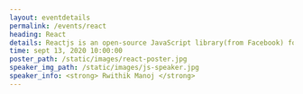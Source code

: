 ```yaml
---
layout: eventdetails
permalink: /events/react
heading: React
details: Reactjs is an open-source JavaScript library(from Facebook) for building user interfaces.
time: sept 13, 2020 10:00:00
poster_path: /static/images/react-poster.jpg
speaker_img_path: /static/images/js-speaker.jpg
speaker_info: <strong> Rwithik Manoj </strong>
---
```

